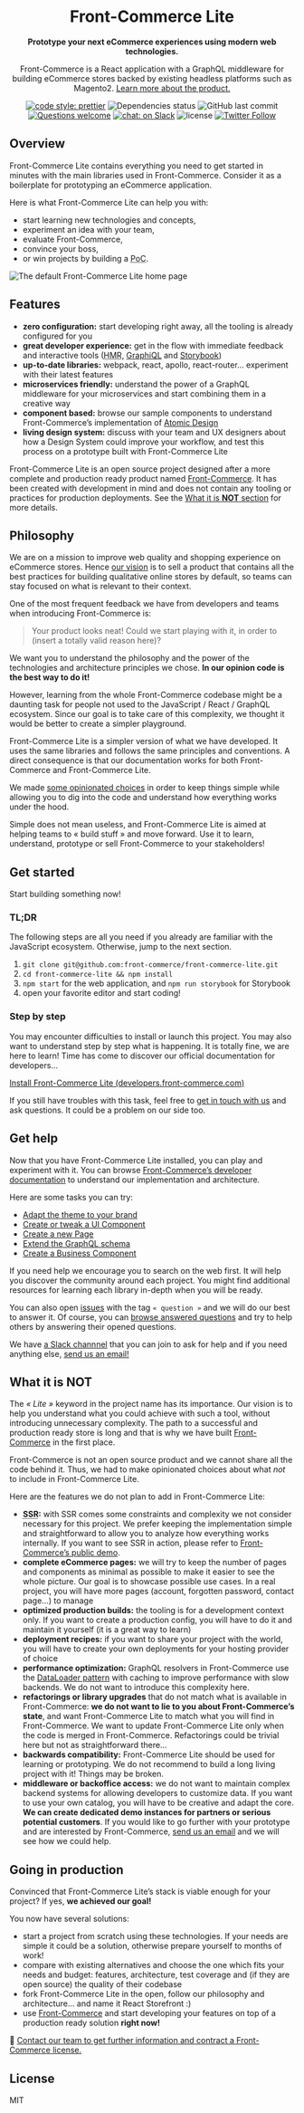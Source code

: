 <div align="center">
  <h1>Front-Commerce Lite</h1>

  <p>

**Prototype your next eCommerce experiences using modern web technologies.**

Front-Commerce is a React application with a GraphQL middleware for building
eCommerce stores backed by existing headless platforms such as Magento2.
[Learn more about the product.](https://developers.front-commerce.com/)

  </p>

  <p>

[![code style: prettier](https://img.shields.io/badge/code_style-prettier-ff69b4.svg?style=flat-square)](https://github.com/prettier/prettier)
![Dependencies status](https://img.shields.io/david/front-commerce/front-commerce-lite.svg?style=flat-square)
![GitHub last commit](https://img.shields.io/github/last-commit/front-commerce/front-commerce-lite.svg?style=flat-square)
[![Questions welcome](https://img.shields.io/badge/questions-welcome-blue.svg?style=flat-square)](https://github.com/front-commerce/front-commerce-lite/issues)
[![chat: on Slack](https://img.shields.io/badge/chat-slack-blue.svg?style=flat-square)](https://join.slack.com/t/front-commerce/shared_invite/enQtMzI2OTEyMDYzOTkxLWY0Y2JjYmRmNGQ2MWM1NzQyMjQwNzlmYzJmYzgzNTIwYzQ3MDVkMWZiYmYwNWFhODhmYWM5OTI4YjdiZDJkY2Q)
![license](https://img.shields.io/github/license/front-commerce/front-commerce-lite.svg?style=flat-square)
[![Twitter Follow](https://img.shields.io/twitter/follow/Front_Commerce.svg?style=social&label=Follow)](https://twitter.com/Front_Commerce)

  </p>

</div>

## Overview

Front-Commerce Lite contains everything you need to get started in minutes with
the main libraries used in Front-Commerce. Consider it as a boilerplate for
prototyping an eCommerce application.

Here is what Front-Commerce Lite can help you with:

- start learning new technologies and concepts,
- experiment an idea with your team,
- evaluate Front-Commerce,
- convince your boss,
- or win projects by building a <abbr title="Proof of Concept">PoC</abbr>.

![The default Front-Commerce Lite home page](./screenshot.jpg)

## Features

- **zero configuration:** start developing right away, all the tooling is
  already configured for you
- **great developer experience:** get in the flow with immediate feedback and
  interactive tools (<abbr title="Hot Module Reloading">HMR</abbr>,
  [GraphiQL](https://github.com/graphql/graphiql) and
  [Storybook](https://storybook.js.org/))
- **up-to-date libraries:** webpack, react, apollo, react-router… experiment
  with their latest features
- **microservices friendly:** understand the power of a GraphQL middleware for
  your microservices and start combining them in a creative way
- **component based:** browse our sample components to understand
  Front-Commerce’s implementation of
  [Atomic Design](http://atomicdesign.bradfrost.com/)
- **living design system:** discuss with your team and UX designers about how a
  Design System could improve your workflow, and test this process on a
  prototype built with Front-Commerce Lite

Front-Commerce Lite is an open source project designed after a more complete and
production ready product named
[Front-Commerce](https://developers.front-commerce.com/). It has been created
with development in mind and does not contain any tooling or practices for
production deployments. See the [What it is **NOT** section](#what-it-is-not)
for more details.

## Philosophy

We are on a mission to improve web quality and shopping experience on eCommerce
stores. Hence
[our vision](https://developers.front-commerce.com/docs/vision.html) is to sell
a product that contains all the best practices for building qualitative online
stores by default, so teams can stay focused on what is relevant to their
context.

One of the most frequent feedback we have from developers and teams when
introducing Front-Commerce is:

> Your product looks neat! Could we start playing with it, in order to (insert a
> totally valid reason here)?

We want you to understand the philosophy and the power of the technologies and
architecture principles we chose. **In our opinion code is the best way to do
it!**

However, learning from the whole Front-Commerce codebase might be a daunting
task for people not used to the JavaScript / React / GraphQL ecosystem. Since
our goal is to take care of this complexity, we thought it would be better to
create a simpler playground.

Front-Commerce Lite is a simpler version of what we have developed. It uses the
same libraries and follows the same principles and conventions. A direct
consequence is that our documentation works for both Front-Commerce and
Front-Commerce Lite.

We made [some opinionated choices](#what-it-is-not) in order to keep things
simple while allowing you to dig into the code and understand how everything
works under the hood.

Simple does not mean useless, and Front-Commerce Lite is aimed at helping teams
to « build stuff » and move forward. Use it to learn, understand, prototype or
sell Front-Commerce to your stakeholders!

## Get started

Start building something now!

### TL;DR

The following steps are all you need if you already are familiar with the
JavaScript ecosystem. Otherwise, jump to the next section.

1.  `git clone git@github.com:front-commerce/front-commerce-lite.git`
2.  `cd front-commerce-lite && npm install`
3.  `npm start` for the web application, and `npm run storybook` for Storybook
4.  open your favorite editor and start coding!

### Step by step

You may encounter difficulties to install or launch this project. You may also
want to understand step by step what is happening. It is totally fine, we are
here to learn! Time has come to discover our official documentation for
developers…

[Install Front-Commerce Lite (developers.front-commerce.com)](https://developers.front-commerce.com/docs/getting-started.html)

If you still have troubles with this task, feel free to
[get in touch with us](#get-help) and ask questions. It could be a problem on
our side too.

## Get help

Now that you have Front-Commerce Lite installed, you can play and experiment
with it. You can browse
[Front-Commerce’s developer documentation](https://developers.front-commerce.com/)
to understand our implementation and architecture.

Here are some tasks you can try:

- [Adapt the theme to your brand](https://developers.front-commerce.com/docs/adapt-theme-to-brand.html)
- [Create or tweak a UI Component](https://developers.front-commerce.com/docs/create-a-ui-component.html)
- [Create a new Page](https://developers.front-commerce.com/docs/create-custom-page.html)
- [Extend the GraphQL schema](https://developers.front-commerce.com/docs/extend-graphql-schema.html)
- [Create a Business Component](https://developers.front-commerce.com/docs/create-a-business-component.html)

If you need help we encourage you to search on the web first. It will help you
discover the community around each project. You might find additional resources
for learning each library in-depth when you will be ready.

You can also open
[issues](https://github.com/front-commerce/front-commerce-lite/issues) with the
tag `« question »` and we will do our best to answer it. Of course, you can
[browse answered questions](https://github.com/front-commerce/front-commerce-lite/issues?q=label%3Aquestion+is%3Aclosed)
and try to help others by answering their opened questions.

We have
[a Slack channnel](https://join.slack.com/t/front-commerce/shared_invite/enQtMzI2OTEyMDYzOTkxLWY0Y2JjYmRmNGQ2MWM1NzQyMjQwNzlmYzJmYzgzNTIwYzQ3MDVkMWZiYmYwNWFhODhmYWM5OTI4YjdiZDJkY2Q)
that you can join to ask for help and if you need anything else,
[send us an email!](mailto:contact@front-commerce.com)

## What it is **NOT**

The _« Lite »_ keyword in the project name has its importance. Our vision is to
help you understand what you could achieve with such a tool, without introducing
unnecessary complexity. The path to a successful and production ready store is
long and that is why we have built
[Front-Commerce](https://www.front-commerce.com) in the first place.

Front-Commerce is not an open source product and we cannot share all the code
behind it. Thus, we had to make opinionated choices about what _not_ to include
in Front-Commerce Lite.

Here are the features we do not plan to add in Front-Commerce Lite:

- **<abbr title="Server Side Rendering">SSR</abbr>:** with SSR comes some
  constraints and complexity we not consider necessary for this project. We
  prefer keeping the implementation simple and straightforward to allow you to
  analyze how everything works internally. If you want to see SSR in action,
  please refer to
  [Front-Commerce’s public demo](https://demo.front-commerce.com/).
- **complete eCommerce pages:** we will try to keep the number of pages and
  components as minimal as possible to make it easier to see the whole picture.
  Our goal is to showcase possible use cases. In a real project, you will have
  more pages (account, forgotten password, contact page…) to manage
- **optimized production builds:** the tooling is for a development context
  only. If you want to create a production config, you will have to do it and
  maintain it yourself (it is a great way to learn)
- **deployment recipes:** if you want to share your project with the world, you
  will have to create your own deployments for your hosting provider of choice
- **performance optimization:** GraphQL resolvers in Front-Commerce use the
  [DataLoader pattern](https://github.com/facebook/dataloader) with caching to
  improve performance with slow backends. We do not want to introduce this
  complexity here.
- **refactorings or library upgrades** that do not match what is available in
  Front-Commerce: **we do not want to lie to you about Front-Commerce’s state**,
  and want Front-Commerce Lite to match what you will find in Front-Commerce. We
  want to update Front-Commerce Lite only when the code is merged in
  Front-Commerce. Refactorings could be trivial here but not as straightforward
  there…
- **backwards compatibility:** Front-Commerce Lite should be used for learning
  or prototyping. We do not recommend to build a long living project with
  it! Things may be broken.
- **middleware or backoffice access:** we do not want to maintain complex
  backend systems for allowing developers to customize data. If you want to use
  your own catalog, you will have to be creative and adapt the core. **We can
  create dedicated demo instances for partners or serious potential customers**.
  If you would like to go further with your prototype and are interested by
  Front-Commerce, [send us an email](mailto:contact@front-commerce.com) and we
  will see how we could help.

## Going in production

Convinced that Front-Commerce Lite’s stack is viable enough for your project? If
yes, **we achieved our goal!**

You now have several solutions:

- start a project from scratch using these technologies. If your needs are
  simple it could be a solution, otherwise prepare yourself to months of work!
- compare with existing alternatives and choose the one which fits your needs
  and budget: features, architecture, test coverage and (if they are open
  source) the quality of their codebase
- fork Front-Commerce Lite in the open, follow our philosophy and architecture…
  and name it React Storefront :)
- use [Front-Commerce](https://www.front-commerce.com/) and start developing
  your features on top of a production ready solution **right now!**

:email:
[Contact our team to get further information and contract a Front-Commerce license.](mailto:contact@front-commerce.com)

## License

MIT
